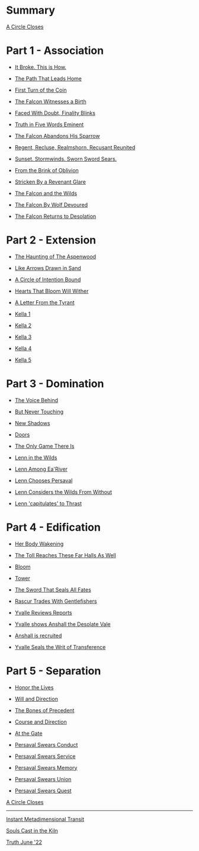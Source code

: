 # Summary

[A Circle Closes](./prol_a_circle_closes.md)

# Part 1 - Association

- [It Broke. This is How.](./it_broke_this_is_how.md)

- [The Path That Leads Home](./the_path_that_leads_home.md)

- [First Turn of the Coin]()

- [The Falcon Witnesses a Birth]()

- [Faced With Doubt, Finality Blinks](./faced_with_doubt_finality_blinks.md)

- [Truth in Five Words Eminent]()

- [The Falcon Abandons His Sparrow]()

- [Regent, Recluse, Realmshorn, Recusant Reunited]()

- [Sunset. Stormwinds. Sworn Sword Sears.]()

- [From the Brink of Oblivion]()

- [Stricken By a Revenant Glare]()

- [The Falcon and the Wilds]()

- [The Falcon By Wolf Devoured]()

- [The Falcon Returns to Desolation]()

# Part 2 - Extension

- [The Haunting of The Aspenwood]()

- [Like Arrows Drawn in Sand]()

- [A Circle of Intention Bound]()

- [Hearts That Bloom Will Wither]()

- [A Letter From the Tyrant]()

- [Kella 1]()

- [Kella 2]()

- [Kella 3]()

- [Kella 4]()

- [Kella 5]()

# Part 3 - Domination

- [The Voice Behind]()

- [But Never Touching]()

- [New Shadows]()

- [Doors]()

- [The Only Game There Is]()

- [Lenn in the Wilds]()

- [Lenn Among Ea'River]()

- [Lenn Chooses Persaval]()

- [Lenn Considers the Wilds From Without]()

- [Lenn 'capitulates' to Thrast]()

# Part 4 - Edification

- [Her Body Wakening]()

- [The Toll Reaches These Far Halls As Well]()

- [Bloom]()

- [Tower]()

- [The Sword That Seals All Fates]()

- [Rascur Trades With Gentlefishers]()

- [Yvalle Reviews Reports]()

- [Yvalle shows Anshall the Desolate Vale]()

- [Anshall is recruited]()

- [Yvalle Seals the Writ of Transference]()

# Part 5 - Separation

- [Honor the Lives]()

- [Will and Direction]()

- [The Bones of Precedent]()

- [Course and Direction]()

- [At the Gate]()

- [Persaval Swears Conduct]()

- [Persaval Swears Service]()

- [Persaval Swears Memory]()

- [Persaval Swears Union]()

- [Persaval Swears Quest]()

[A Circle Closes]()

---

[Instant Metadimensional Transit](./instant_metadimensional_transit.md)

[Souls Cast in the Kiln](./souls_cast_in_the_kiln.md)

[Truth June '22](./truth_in_five_june_22.md)